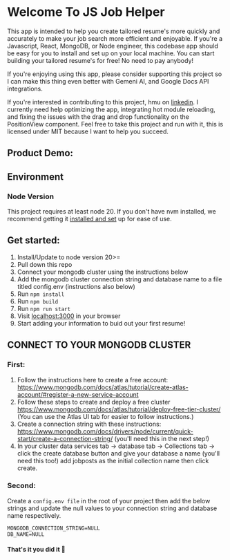 # Welcome To JS Job Helper
This app is intended to help you create tailored resume's more quickly and accurately to make your job search more efficient and enjoyable. If you're a Javascript, React, MongoDB, or Node engineer, this codebase app should be easy for you to install and set up on your local machine. You can start building your tailored resume's for free! No need to pay anybody!

If you're enjoying using this app, please consider supporting this project so I can make this thing even better with Gemeni AI, and Google Docs API integrations.

If you're interested in contributing to this project, hmu on [linkedin](https://www.linkedin.com/in/ryan-duer/). I currently need help optimizing the app, integrating hot module reloading, and fixing the issues with the drag and drop functionality on the PositionView component. Feel free to take this project and run with it, this is licensed under MIT because I want to help you succeed.

## Product Demo:


## Environment

### Node Version
This project requires at least node 20. If you don't have nvm installed, we recommend getting it [installed and set](https://www.freecodecamp.org/news/node-version-manager-nvm-install-guide/) up for ease of use.

## Get started:
1. Install/Update to node version 20>=
2. Pull down this repo
3. Connect your mongodb cluster using the instructions below
4. Add the mongodb cluster connection string and database name to a file titled config.env (instructions also below)
5. Run `npm install`
6. Run `npm build`
7. Run `npm run start`
8. Visit [localhost:3000](http://localhost:3000/) in your browser
9. Start adding your information to buid out your first resume!


## CONNECT TO YOUR MONGODB CLUSTER
### First:
1. Follow the instructions here to create a free account: https://www.mongodb.com/docs/atlas/tutorial/create-atlas-account/#register-a-new-service-account
2. Follow these steps to create and deploy a free cluster https://www.mongodb.com/docs/atlas/tutorial/deploy-free-tier-cluster/ (You can use the Atlas UI tab for easier to follow instructions.)
3. Create a connection string with these instructions: https://www.mongodb.com/docs/drivers/node/current/quick-start/create-a-connection-string/ (you'll need this in the next step!)
4. In your cluster data services tab -> database tab -> Collections tab -> click the create database button and give your database a name (you'll need this too!) add jobposts as the initial collection name then click create.

### Second:
Create a `config.env file` in the root of your project then add the below strings and update the null values to your connection string and database name respectively.

```
MONGODB_CONNECTION_STRING=NULL
DB_NAME=NULL
```

#### That's it you did it :tada: